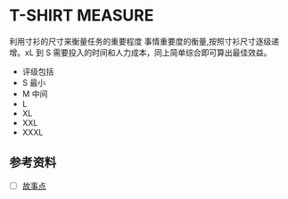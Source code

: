 # T-SHIRT MEASURE 

利用寸衫的尺寸来衡量任务的重要程度
事情重要度的衡量,按照寸衫尺寸逐级递增。xL 到 S
需要投入的时间和人力成本，同上简单综合即可算出最佳效益。
* 评级包括
* S 最小
* M 中间
* L
* XL
* XXL
* XXXL

## 参考资料
* [ ] [故事点](https://en.wikipedia.org/wiki/Planning_poker)